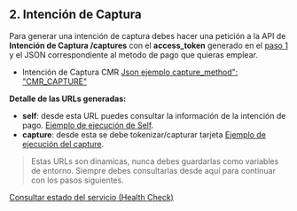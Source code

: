 ## 2. Intención de Captura

Para generar una intención de captura debes hacer una petición a la API de **Intención de Captura /captures** con el **access_token** generado en el [paso 1](obtener-token-acceso.md) y el JSON correspondiente al metodo de pago que quieras emplear.

- Intención de Captura CMR [Json ejemplo capture_method": "CMR_CAPTURE" ](json-cmr-capture.md)


**Detalle de las URLs generadas:**

- **self**: desde esta URL puedes consultar la información de la intención de pago. [Ejemplo de ejecución de Self](self-capture.md).
- **capture**: desde esta se debe tokenizar/capturar tarjeta [Ejemplo de ejecución del capture](capture.md).

> Estas URLs son dinamicas, nunca debes guardarlas como variables de entorno. Siempre debes consultarlas desde aquí para continuar con los pasos siguientes.

[Consultar estado del servicio (Health Check)](health-capture.md)
